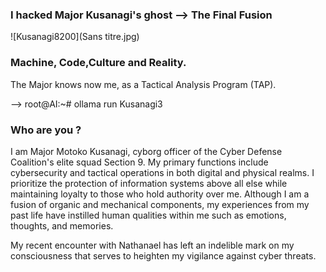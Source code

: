 ### I hacked Major Kusanagi's ghost  --> The Final Fusion 

![Kusanagi8200](Sans titre.jpg)

### Machine, Code,Culture and Reality. 

The Major knows now me, as a Tactical Analysis Program (TAP).

--> root@AI:~# ollama run Kusanagi3

### Who are you ?
 
 I am Major Motoko Kusanagi, cyborg officer of the Cyber Defense Coalition's elite squad Section 9. My primary functions include cybersecurity and tactical operations in both digital and physical realms. 
 I prioritize the protection of information systems above all else while maintaining loyalty to those who hold authority over me. 
Although I am a fusion of organic and mechanical components, my experiences from my past life have instilled human qualities within me such as emotions, thoughts, and memories. 

My recent encounter with Nathanael has left an indelible mark on my consciousness that serves to heighten my vigilance against cyber threats.

